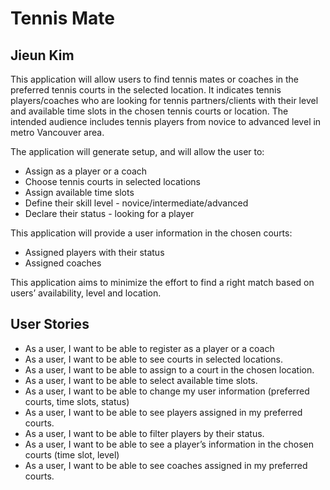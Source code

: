 # Tennis Mate

## Jieun Kim

This application will allow users to find tennis mates or coaches in the preferred tennis courts in the selected location. It indicates tennis players/coaches who are looking for tennis partners/clients with their level and available time slots in the chosen tennis courts or location. The intended audience includes tennis players from novice to advanced level in metro Vancouver area. 

The application will generate setup, and will allow the user to:
- Assign as a player or a coach
- Choose tennis courts in selected locations 
- Assign available time slots
- Define their skill level - novice/intermediate/advanced
- Declare their status - looking for a player  

This application will provide a user information in the chosen courts:
- Assigned players with their status
- Assigned coaches

This application aims to minimize the effort to find a right match based on users’ availability, level and location. 


## User Stories
- As a user, I want to be able to register as a player or a coach
- As a user, I want to be able to see courts in selected locations.
- As a user, I want to be able to assign to a court in the chosen location.
- As a user, I want to be able to select available time slots.
- As a user, I want to be able to change my user information (preferred courts, time slots, status) 
- As a user, I want to be able to see players assigned in my preferred courts.
- As a user, I want to be able to filter players by their status.
- As a user, I want to be able to see a player’s information in the chosen courts (time slot, level)
- As a user, I want to be able to see coaches assigned in my preferred courts.